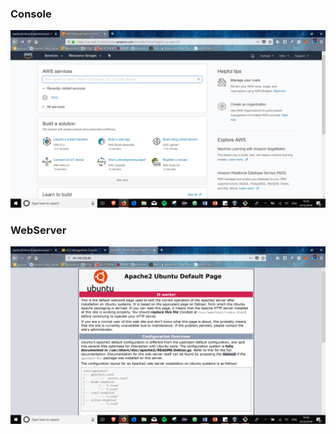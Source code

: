### Console
![Console](../images/Console.png "Console")

### WebServer
![Webserver](../images/Webserver.png "Webserver")
